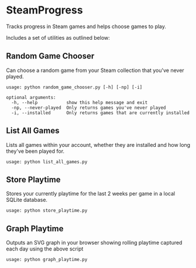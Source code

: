 # SteamProgress

Tracks progress in Steam games and helps choose games to play.

Includes a set of utilities as outlined below:

## Random Game Chooser

Can choose a random game from your Steam collection that you've never played.

    usage: python random_game_chooser.py [-h] [-np] [-i]

    optional arguments:
      -h, --help           show this help message and exit
      -np, --never-played  Only returns games you've never played
      -i, --installed      Only returns games that are currently installed

## List All Games

Lists all games within your account, whether they are installed and how long they've been played for.

    usage: python list_all_games.py

## Store Playtime

Stores your currently playtime for the last 2 weeks per game in a local SQLite database.

    usage: python store_playtime.py

## Graph Playtime

Outputs an SVG graph in your browser showing rolling playtime captured each day using the above script

    usage: python graph_playtime.py